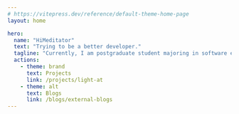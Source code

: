 ```yaml
---
# https://vitepress.dev/reference/default-theme-home-page
layout: home

hero:
  name: "HiMeditator"
  text: "Trying to be a better developer."
  tagline: "Currently, I am postgraduate student majoring in software engineering, with interests in software development and large language models. In the future, I hope to become a full-stack engineer."
  actions:
    - theme: brand
      text: Projects
      link: /projects/light-at
    - theme: alt
      text: Blogs
      link: /blogs/external-blogs
---
```

